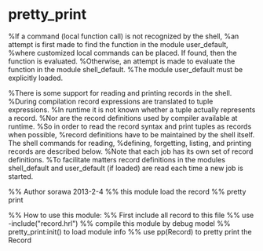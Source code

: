 pretty_print
============

%If a command (local function call) is not recognized by the shell, 
%an attempt is first made to find the function in the module user_default, 
%where customized local commands can be placed. If found, then the function is evaluated. 
%Otherwise, an attempt is made to evaluate the function in the module shell_default. 
%The module user_default must be explicitly loaded.

%There is some support for reading and printing records in the shell. 
%During compilation record expressions are translated to tuple expressions. 
%In runtime it is not known whether a tuple actually represents a record. 
%Nor are the record definitions used by compiler available at runtime. 
%So in order to read the record syntax and print tuples as records when possible, 
%record definitions have to be maintained by the shell itself. The shell commands for reading, 
%defining, forgetting, listing, and printing records are described below. 
%Note that each job has its own set of record definitions. 
%To facilitate matters record definitions in the modules shell_default and user_default (if loaded) are read each time a new job is started.


%% Author sorawa 2013-2-4
%% this module load the record 
%% pretty print

%% How to use this module:
%% First include all record to this file
%% use -include("record.hrl")
%% compile this module by debug model
%% pretty_print:init() to load module info
%% use pp(Record) to pretty print the Record
